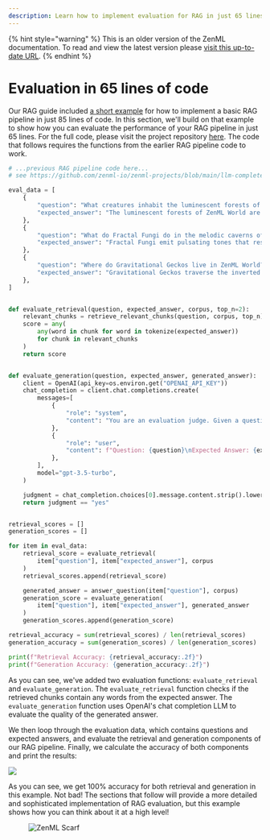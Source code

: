 ```yaml
---
description: Learn how to implement evaluation for RAG in just 65 lines of code.
---
```


{% hint style="warning" %}
This is an older version of the ZenML documentation. To read and view the latest version please [visit this up-to-date URL](https://docs.zenml.io).
{% endhint %}


# Evaluation in 65 lines of code

Our RAG guide included [a short example](../rag-with-zenml/rag-85-loc.md) for how to implement a basic RAG pipeline in just 85 lines of code. In this section, we'll build on that example to show how you can evaluate the performance of your RAG pipeline in just 65 lines. For the full code, please visit the project repository [here](https://github.com/zenml-io/zenml-projects/blob/main/llm-complete-guide/most\_basic\_eval.py). The code that follows requires the functions from the earlier RAG pipeline code to work.

```python
# ...previous RAG pipeline code here...
# see https://github.com/zenml-io/zenml-projects/blob/main/llm-complete-guide/most_basic_rag_pipeline.py

eval_data = [
    {
        "question": "What creatures inhabit the luminescent forests of ZenML World?",
        "expected_answer": "The luminescent forests of ZenML World are inhabited by glowing Zenbots.",
    },
    {
        "question": "What do Fractal Fungi do in the melodic caverns of ZenML World?",
        "expected_answer": "Fractal Fungi emit pulsating tones that resonate through the crystalline structures, creating a symphony of otherworldly sounds in the melodic caverns of ZenML World.",
    },
    {
        "question": "Where do Gravitational Geckos live in ZenML World?",
        "expected_answer": "Gravitational Geckos traverse the inverted cliffs of ZenML World.",
    },
]


def evaluate_retrieval(question, expected_answer, corpus, top_n=2):
    relevant_chunks = retrieve_relevant_chunks(question, corpus, top_n)
    score = any(
        any(word in chunk for word in tokenize(expected_answer))
        for chunk in relevant_chunks
    )
    return score


def evaluate_generation(question, expected_answer, generated_answer):
    client = OpenAI(api_key=os.environ.get("OPENAI_API_KEY"))
    chat_completion = client.chat.completions.create(
        messages=[
            {
                "role": "system",
                "content": "You are an evaluation judge. Given a question, an expected answer, and a generated answer, your task is to determine if the generated answer is relevant and accurate. Respond with 'YES' if the generated answer is satisfactory, or 'NO' if it is not.",
            },
            {
                "role": "user",
                "content": f"Question: {question}\nExpected Answer: {expected_answer}\nGenerated Answer: {generated_answer}\nIs the generated answer relevant and accurate?",
            },
        ],
        model="gpt-3.5-turbo",
    )

    judgment = chat_completion.choices[0].message.content.strip().lower()
    return judgment == "yes"


retrieval_scores = []
generation_scores = []

for item in eval_data:
    retrieval_score = evaluate_retrieval(
        item["question"], item["expected_answer"], corpus
    )
    retrieval_scores.append(retrieval_score)

    generated_answer = answer_question(item["question"], corpus)
    generation_score = evaluate_generation(
        item["question"], item["expected_answer"], generated_answer
    )
    generation_scores.append(generation_score)

retrieval_accuracy = sum(retrieval_scores) / len(retrieval_scores)
generation_accuracy = sum(generation_scores) / len(generation_scores)

print(f"Retrieval Accuracy: {retrieval_accuracy:.2f}")
print(f"Generation Accuracy: {generation_accuracy:.2f}")
```

As you can see, we've added two evaluation functions: `evaluate_retrieval` and `evaluate_generation`. The `evaluate_retrieval` function checks if the retrieved chunks contain any words from the expected answer. The `evaluate_generation` function uses OpenAI's chat completion LLM to evaluate the quality of the generated answer.

We then loop through the evaluation data, which contains questions and expected answers, and evaluate the retrieval and generation components of our RAG pipeline. Finally, we calculate the accuracy of both components and print the results:

![](../../../.gitbook/assets/evaluation-65-loc.png)

As you can see, we get 100% accuracy for both retrieval and generation in this example. Not bad! The sections that follow will provide a more detailed and sophisticated implementation of RAG evaluation, but this example shows how you can think about it at a high level!

<figure><img src="https://static.scarf.sh/a.png?x-pxid=f0b4f458-0a54-4fcd-aa95-d5ee424815bc" alt="ZenML Scarf"><figcaption></figcaption></figure>
